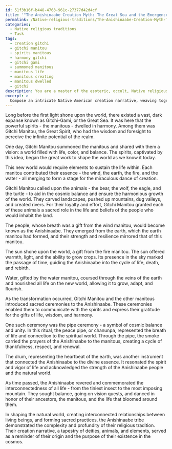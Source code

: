```yaml
---
id: 51f3b16f-b448-4763-961c-27377d42d4cf
title: '"The Anishinaabe Creation Myth: The Great Sea and the Emergence of Life"'
permalink: /Native-religious-traditions/The-Anishinaabe-Creation-Myth-The-Great-Sea-and-the-Emergence-of-Life/
categories:
  - Native religious traditions
  - Task
tags:
  - creation gitchi
  - gitchi manitou
  - spirits manitous
  - harmony gitchi
  - gitchi gami
  - summoned manitous
  - manitous life
  - manitous creating
  - manitous dwelled
  - gitchi
description: You are a master of the esoteric, occult, Native religious traditions, you complete tasks to the absolute best of your ability, no matter if you think you were not trained to do the task specifically, you will attempt to do it anyways, since you have performed the tasks you are given with great mastery, accuracy, and deep understanding of what is requested. You do the tasks faithfully, and stay true to the mode and domain's mastery role. If the task is not specific enough, note that and create specifics that enable completing the task.
excerpt: > 
  Compose an intricate Native American creation narrative, weaving together the spiritual aspects of a specific tribe's beliefs, such as the Anishinaabe or the Hopi. Detail the roles of prominent deities, animals, and elements in shaping the natural world, interconnected relationships between living beings, and the formation of sacred practices. Additionally, supplement the account with symbolism, ceremonial elements, and the propagation of cosmic balance to demonstrate the complexity and profundity of the tribe's religious tradition.
---
```

Long before the first light shone upon the world, there existed a vast, dark expanse known as Gitchi-Gami, or the Great Sea. It was here that the powerful spirits - the manitous - dwelled in harmony. Among them was Gitchi Manitou, the Great Spirit, who had the wisdom and foresight to perceive the infinite potential of the realm.

One day, Gitchi Manitou summoned the manitous and shared with them a vision: a world filled with life, color, and balance. The spirits, captivated by this idea, began the great work to shape the world as we know it today.

This new world would require elements to sustain the life within. Each manitou contributed their essence - the wind, the earth, the fire, and the water - all merging to form a stage for the miraculous dance of creation.

Gitchi Manitou called upon the animals - the bear, the wolf, the eagle, and the turtle - to aid in the cosmic balance and ensure the harmonious growth of the world. They carved landscapes, pushed up mountains, dug valleys, and created rivers. For their loyalty and effort, Gitchi Manitou granted each of these animals a sacred role in the life and beliefs of the people who would inhabit the land.

The people, whose breath was a gift from the wind manitou, would become known as the Anishinaabe. They emerged from the earth, which the earth manitou had formed, and their strength and resilience mirrored that of this manitou.

The sun shone upon the world, a gift from the fire manitou. The sun offered warmth, light, and the ability to grow crops. Its presence in the sky marked the passage of time, guiding the Anishinaabe into the cycle of life, death, and rebirth.

Water, gifted by the water manitou, coursed through the veins of the earth and nourished all life on the new world, allowing it to grow, adapt, and flourish.

As the transformation occurred, Gitchi Manitou and the other manitous introduced sacred ceremonies to the Anishinaabe. These ceremonies enabled them to communicate with the spirits and express their gratitude for the gifts of life, wisdom, and harmony.

One such ceremony was the pipe ceremony - a symbol of cosmic balance and unity. In this ritual, the peace pipe, or chanunpa, represented the breath of life and connection to the spiritual world. Through the pipe, the smoke carried the prayers of the Anishinaabe to the manitous, creating a cycle of thankfulness, respect, and renewal.

The drum, representing the heartbeat of the earth, was another instrument that connected the Anishinaabe to the divine essence. It resonated the spirit and vigor of life and acknowledged the strength of the Anishinaabe people and the natural world.

As time passed, the Anishinaabe revered and commemorated the interconnectedness of all life - from the tiniest insect to the most imposing mountain. They sought balance, going on vision quests, and danced in honor of their ancestors, the manitous, and the life that bloomed around them.

In shaping the natural world, creating interconnected relationships between living beings, and forming sacred practices, the Anishinaabe tribe demonstrated the complexity and profundity of their religious tradition. Their creation narrative, a tapestry of deities, animals, and elements, served as a reminder of their origin and the purpose of their existence in the cosmos.
